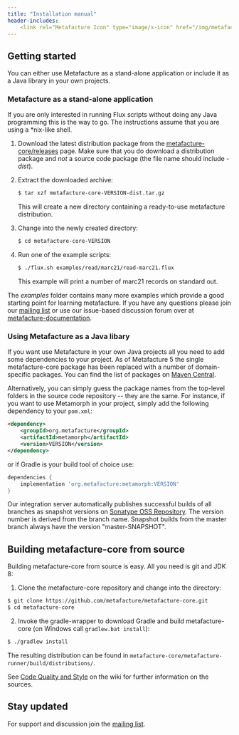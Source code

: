 ```yaml
---
title: "Installation manual"
header-includes:
    <link rel="Metafacture Icon" type="image/x-icon" href="/img/metafacture-icon.png">
---
```


## Getting started

You can either use Metafacture as a stand-alone application or include it as a Java library in your own projects.

### Metafacture as a stand-alone application

If you are only interested in running Flux scripts without doing any Java programming this is the way to go. The instructions assume that you are using a *nix-like shell.

1. Download the latest distribution package from the [metafacture-core/releases](https://github.com/metafacture/metafacture-core/releases) page. Make sure that you do download a distribution package and _not_ a source code package (the file name should include *-dist*).

2. Extract the downloaded archive:
   ```bash
   $ tar xzf metafacture-core-VERSION-dist.tar.gz
   ```
   This will create a new directory containing a ready-to-use metafacture distribution.
3. Change into the newly created directory:
   ```bash
   $ cd metafacture-core-VERSION
   ```
4. Run one of the example scripts:
   ```bash
   $ ./flux.sh examples/read/marc21/read-marc21.flux
   ```
   This example will print a number of marc21 records on standard out.

The _examples_ folder contains many more examples which provide a good starting point for learning metafacture. If you have any questions please join our [mailing list](http://lists.dnb.de/mailman/listinfo/metafacture) or use our issue-based discussion forum over at [metafacture-documentation](https://github.com/metafacture/metafacture-documentation).


### Using Metafacture as a Java libary

If you want use Metafacture in your own Java projects all you need to add some dependencies to your project. As of Metafacture 5 the single metafacture-core package has been replaced with a number of domain-specific packages. You can find the list of packages on [Maven Central](https://search.maven.org/#search%7Cga%7C1%7Cg%3A%22org.metafacture%22).

Alternatively, you can simply guess the package names from the top-level folders in the source code repository -- they are the same. For instance, if you want to use Metamorph in your project, simply add the following dependency to your `pom.xml`:

```xml
<dependency>
    <groupId>org.metafacture</groupId>
    <artifactId>metamorph</artifactId>
    <version>VERSION</version>
</dependency>
```

or if Gradle is your build tool of choice use:

```groovy
dependencies {
    implementation 'org.metafacture:metamorph:VERSION'
}
```

Our integration server automatically publishes successful builds of all branches as snapshot versions on [Sonatype OSS Repository](https://oss.sonatype.org/index.html#nexus-search;quick~metafacture). The version number is derived from the branch name. Snapshot builds from the master branch always have the version "master-SNAPSHOT".

<!--
TODO: Link to getting started tutorial
-->

## Building metafacture-core from source

Building metafacture-core from source is easy. All you need is git and JDK 8:

1. Clone the metafacture-core repository and change into the directory:

```bash
$ git clone https://github.com/metafacture/metafacture-core.git
$ cd metafacture-core
```

2. Invoke the gradle-wrapper to download Gradle and build metafacture-core (on Windows call `gradlew.bat install`):

```bash
$ ./gradlew install
```

The resulting distribution can be found in `metafacture-core/metafacture-runner/build/distributions/`.

See [Code Quality and Style](https://github.com/metafacture/metafacture-core/wiki/Code-Quality-and-Style) on the wiki for further information on the sources.

<!--
TODO: Include a link to a page which explains how to write plugins
-->

## Stay updated

For support and discussion join the [mailing list](http://lists.dnb.de/mailman/listinfo/metafacture).
